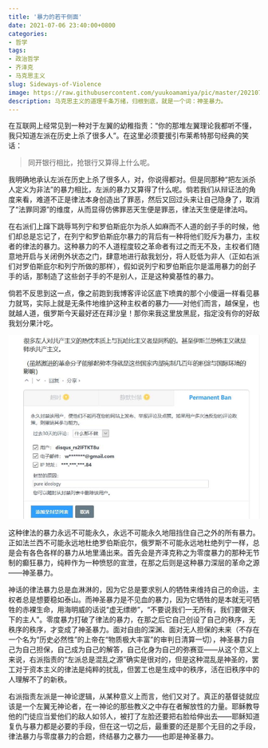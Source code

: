 ```yaml
---
title: '暴力的若干侧面'
date: 2021-07-06 23:40:00+0800
categories:
- 哲学
tags: 
- 政治哲学
- 齐泽克
- 马克思主义
slug: Sideways-of-Violence
image: https://raw.githubusercontent.com/yuukoamamiya/pic/master/20210706233754.jpg
description: 马克思主义的道理千条万绪，归根到底，就是一个词：神圣暴力。
---
```


在互联网上经常见到一种对于左翼的幼稚指责：“你的那堆左翼理论我都听不懂，我只知道左派在历史上杀了很多人”。在这里必须要援引布莱希特那句经典的笑话：

>  同开银行相比，抢银行又算得上什么呢。

我明确地承认左派在历史上杀了很多人，对，你说得都对。但是同那种“把左派杀人定义为非法”的暴力相比，左派的暴力又算得了什么呢。倘若我们从辩证法的角度来看，难道不正是律法本身创造出了罪恶，然后又回过头来让自己隐身了，取消了“法罪同源”的维度，从而显得仿佛罪恶天生便是罪恶，律法天生便是律法吗。

在右派们上蹿下跳辱骂列宁和罗伯斯庇尔为杀人如麻而不人道的刽子手的时候，他们却总是忘记了，在列宁和罗伯斯庇尔暴力的背后有一种将他们贬斥为暴力，主权者的律法的暴力。这种暴力的不人道程度较之革命者有过之而无不及，主权者们随意地开启与关闭例外状态之门，肆意地进行敌我划分，将人贬低为非人（正如右派们对罗伯斯庇尔和列宁所做的那样），假如说列宁和罗伯斯庇尔是滥用暴力的刽子手的话，那制造了这些刽子手的不是别人，正是这种奠基性的暴力。

倘若不反思到这一点，像之前跑到我博客评论区底下喷粪的那个小傻逼一样看见暴力就骂，实际上就是无条件地维护这种主权者的暴力——对他们而言，越保皇，也就越人道，俄罗斯今天最好还在拜沙皇！那你来我这里放黑屁，指定没有你的好敌我划分果汁吃。

<img src="https://raw.githubusercontent.com/yuukoamamiya/pic/master/20210706230056.jpg" style="zoom: 80%;" />

这种律法的暴力永远不可能永久，永远不可能永久地阻挡住自己之外的所有暴力。正如法兰西不可能永远地杜绝罗伯斯庇尔，俄罗斯不可能永远地杜绝列宁一样，总是会有各色各样的暴力从地里涌出来。首先会是齐泽克称之为零度暴力的那种无节制的癫狂暴力，纯粹作为一种愤怒的宣泄，在那之后则是这种暴力深层的革命之源——神圣暴力。

神话的律法暴力总是血淋淋的，因为它总是要求别人的牺牲来维持自己的命运，主权者总是想要稳如泰山。而神圣暴力是不见血的暴力，因为它牺牲的是本就无可牺牲的赤裸生命，用海明威的话说“虚无缥缈”，“不要说我们一无所有，我们要做天下的主人”。零度暴力打破了律法的暴力，在那之后它自己创设了自己的秩序，无秩序的秩序，才变成了神圣暴力。面对自由的深渊、面对无人担保的未来（不存在一个名为“历史必然性”的上帝在“物质极大丰富”的审判日清算一切），神圣暴力自己为自己担保，自己成为自己的解答，自己化身为自己的弥赛亚——从这个意义上来说，右派指责的“左派总是混乱之源”确实是很对的，但是这种混乱是神圣的，罢工对于资本主义的律法是纯粹的扰乱，但罢工也是生成中的秩序，活在旧秩序中的人理解不了的新秩。

右派指责左派是一神论逻辑，从某种意义上而言，他们又对了。真正的基督徒就应该是一个左翼无神论者，在一神论的那些教义之中存在者解放性的力量。耶稣教导他的门徒应当爱他们的敌人如邻人，被打了左脸还要把右脸给伸出去——耶稣知道复仇与暴力都是必要的手段，但在这一切之后，最重要的还是那个无目的之手段，律法暴力与零度暴力的合题，终结暴力之暴力——也即是神圣暴力。